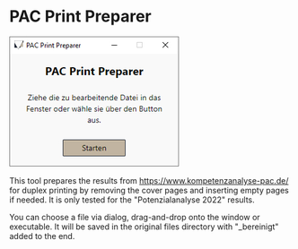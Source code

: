 # PAC Print Preparer

![P3 Screenshot](./public/p3_screenshot.jpg)

This tool prepares the results from https://www.kompetenzanalyse-pac.de/ for duplex printing by removing the cover pages and inserting empty pages if needed.
It is only tested for the "Potenzialanalyse 2022" results.

You can choose a file via dialog, drag-and-drop onto the window or executable. It will be saved in the original files directory with "\_bereinigt" added to the end.
